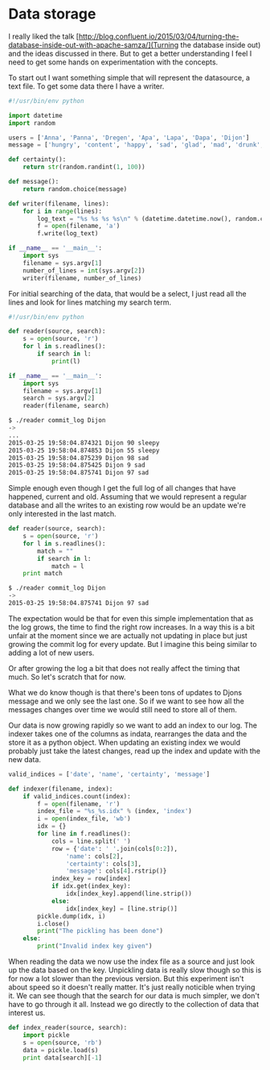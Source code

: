 Data storage
============

I really liked the talk [http://blog.confluent.io/2015/03/04/turning-the-database-inside-out-with-apache-samza/](Turning the database inside out) and the ideas discussed in there. But to get a better understanding I feel I need to get some hands on experimentation with the concepts.

To start out I want something simple that will represent the datasource, a text file. To get some data there I have a writer.

```python
#!/usr/bin/env python

import datetime
import random

users = ['Anna', 'Panna', 'Dregen', 'Apa', 'Lapa', 'Dapa', 'Dijon']
message = ['hungry', 'content', 'happy', 'sad', 'glad', 'mad', 'drunk', 'skunker', 'sleepy', 'derpy', 'catter', 'hatter']

def certainty():
	return str(random.randint(1, 100))

def message():
	return random.choice(message)

def writer(filename, lines):
	for i in range(lines):
		log_text = "%s %s %s %s\n" % (datetime.datetime.now(), random.choice(users), certainty(), message())
		f = open(filename, 'a')
		f.write(log_text)

if __name__ == '__main__':
	import sys
	filename = sys.argv[1]
	number_of_lines = int(sys.argv[2])
	writer(filename, number_of_lines)
```

For initial searching of the data, that would be a select, I just read all the lines and look for lines matching my search term.

```python
#!/usr/bin/env python

def reader(source, search):
	s = open(source, 'r')
	for l in s.readlines():
		if search in l:
			print(l)

if __name__ == '__main__':
	import sys
	filename = sys.argv[1]
	search = sys.argv[2]
	reader(filename, search)
```

```sh
$ ./reader commit_log Dijon
->
...
2015-03-25 19:58:04.874321 Dijon 90 sleepy
2015-03-25 19:58:04.874853 Dijon 55 sleepy
2015-03-25 19:58:04.875239 Dijon 98 sad
2015-03-25 19:58:04.875425 Dijon 9 sad
2015-03-25 19:58:04.875741 Dijon 97 sad
```

Simple enough even though I get the full log of all changes that have happened, current and old. Assuming that we would represent a regular database and all the writes to an existing row would be an update we're only interested in the last match.

```python
def reader(source, search):
	s = open(source, 'r')
	for l in s.readlines():
		match = ""
		if search in l:
			match = l
	print match
```

```sh
$ ./reader commit_log Dijon
->
2015-03-25 19:58:04.875741 Dijon 97 sad
```

The expectation would be that for even this simple implementation that as the log grows, the time to find the right row increases. In a way this is a bit unfair at the moment since we are actually not updating in place but just growing the commit log for every update. But I imagine this being similar to adding a lot of new users.

Or after growing the log a bit that does not really affect the timing that much. So let's scratch that for now.

What we do know though is that there's been tons of updates to Djons message and we only see the last one. So if we want to see how all the messages changes over time we would still need to store all of them.

Our data is now growing rapidly so we want to add an index to our log. The indexer takes one of the columns as indata, rearranges the data and the store it as a python object. When updating an existing index we would probably just take the latest changes, read up the index and update with the new data.

```python
valid_indices = ['date', 'name', 'certainty', 'message']

def indexer(filename, index):
	if valid_indices.count(index):
		f = open(filename, 'r')
		index_file = "%s_%s.idx" % (index, 'index')
		i = open(index_file, 'wb')
		idx = {}
		for line in f.readlines():
			cols = line.split(' ')
			row = {'date': ' '.join(cols[0:2]),
				'name': cols[2],
				'certainty': cols[3],
				'message': cols[4].rstrip()}
			index_key = row[index]
			if idx.get(index_key):
				idx[index_key].append(line.strip())
			else:
				idx[index_key] = [line.strip()]
		pickle.dump(idx, i)
		i.close()
		print("The pickling has been done")
	else:
		print("Invalid index key given")
```

When reading the data we now use the index file as a source and just look up the data based on the key. Unpickling data is really slow though so this is for now a lot slower than the previous version. But this experiment isn't about speed so it doesn't really matter. It's just really noticible when trying it. We can see though that the search for our data is much simpler, we don't have to go through it all. Instead we go directly to the collection of data that interest us.

```python
def index_reader(source, search):
	import pickle
	s = open(source, 'rb')
	data = pickle.load(s)
	print data[search][-1]
```
